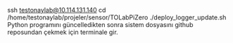 ssh testonaylab@10.114.131.140
cd /home/testonaylab/projeler/sensor/TOLabPiZero
./deploy_logger_update.sh
Python programını güncelledikten sonra sistem dosyasını github reposundan çekmek için terminale gir.
